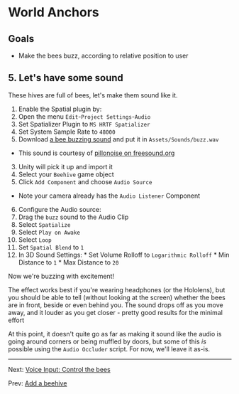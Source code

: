 # World Anchors

## Goals

* Make the bees buzz, according to relative position to user

## 5. Let's have some sound

These hives are full of bees, let's make them sound like it.


1. Enable the Spatial plugin by:
  1. Open the menu `Edit`-`Project Settings`-`Audio`
  2. Set Spatializer Plugin to `MS HRTF Spatializer`
  3. Set System Sample Rate to `48000`
2. Download <a href="/assets/sounds/buzz.wav" target="_blank">a bee buzzing sound</a> and put it in `Assets/Sounds/buzz.wav`
  * This sound is courtesy of [pillonoise on freesound.org](http://www.freesound.org/people/pillonoise/sounds/353198/)
3. Unity will pick it up and import it
4. Select your `Beehive` game object
5. Click `Add Component` and choose `Audio Source`
  * Note your camera already has the `Audio Listener` Component
6. Configure the Audio source:
  1. Drag the `buzz` sound to the Audio Clip
  2. Select `Spatialize`
  3. Select `Play on Awake`
  4. Select `Loop`
  5. Set `Spatial Blend` to `1`
  5. In 3D Sound Settings:
    * Set Volume Rolloff to `Logarithmic Rolloff`
    * Min Distance to `1`
    * Max Distance to `20`

Now we're buzzing with excitement!

The effect works best if you're wearing headphones (or the Hololens), but you should be able to tell (without looking at the screen) whether the bees are in front, beside or even behind you.  The sound drops off as you move away, and it louder as you get closer - pretty good results for the minimal effort

At this point, it doesn't quite go as far as making it sound like the audio is going around corners or being muffled by doors, but some of this _is_ possible using the `Audio Occluder` script.  For now, we'll leave it as-is.

---
Next: [Voice Input: Control the bees](4-voice-input.md)

Prev: [Add a beehive](2-hive.md)
